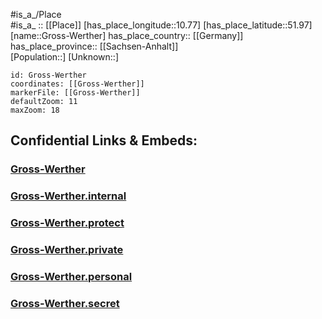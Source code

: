 ﻿---
location: [51.97,10.77] 
mapzoom: [7,12] 
mapmarker: city 
type: City
tags:
- geo/City


SpocWebEntityId: 30608
isDeleted: false
confidential: public

---
#is_a_/Place  
#is_a_ :: [[Place]] 
[has_place_longitude::10.77] 
[has_place_latitude::51.97] 
[name::Gross-Werther] 
has_place_country:: [[Germany]]  
has_place_province:: [[Sachsen-Anhalt]]  
[Population::] 
[Unknown::] 


```leaflet
id: Gross-Werther
coordinates: [[Gross-Werther]] 
markerFile: [[Gross-Werther]] 
defaultZoom: 11 
maxZoom: 18
```


## Confidential Links & Embeds: 

### [Gross-Werther](/_public/Earth/Continent/Europe/Europe~Central/Germany/Germany~East/Sachsen-Anhalt/counties~SA/Harz/cities~Harz/Osterwieck/City/Gross-Werther.md) 

### [Gross-Werther.internal](/_internal/Earth/Continent/Europe/Europe~Central/Germany/Germany~East/Sachsen-Anhalt/counties~SA/Harz/cities~Harz/Osterwieck/City/Gross-Werther.internal.md) 

### [Gross-Werther.protect](/_protect/Earth/Continent/Europe/Europe~Central/Germany/Germany~East/Sachsen-Anhalt/counties~SA/Harz/cities~Harz/Osterwieck/City/Gross-Werther.protect.md) 

### [Gross-Werther.private](/_private/Earth/Continent/Europe/Europe~Central/Germany/Germany~East/Sachsen-Anhalt/counties~SA/Harz/cities~Harz/Osterwieck/City/Gross-Werther.private.md) 

### [Gross-Werther.personal](/_personal/Earth/Continent/Europe/Europe~Central/Germany/Germany~East/Sachsen-Anhalt/counties~SA/Harz/cities~Harz/Osterwieck/City/Gross-Werther.personal.md) 

### [Gross-Werther.secret](/_secret/Earth/Continent/Europe/Europe~Central/Germany/Germany~East/Sachsen-Anhalt/counties~SA/Harz/cities~Harz/Osterwieck/City/Gross-Werther.secret.md) 
